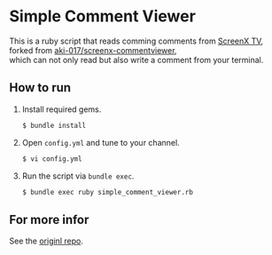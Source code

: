 # Simple Comment Viewer

This is a ruby script that reads comming comments from [ScreenX TV](http://screenx.tv),   
forked from [aki-017/screenx-commentviewer](http://github.com/aki-017/screenx-commentviewer),  
which can not only read but also write a comment from your terminal.

## How to run

1. Install required gems.

    ``` bash
    $ bundle install
    ```

2. Open `config.yml` and tune to your channel.

    ``` bash
    $ vi config.yml
    ```

3. Run the script via `bundle exec`.

    ``` bash
    $ bundle exec ruby simple_comment_viewer.rb
    ```

## For more infor

See the [originl repo](http://github.com/aki-017/screenx-commentviewer).

